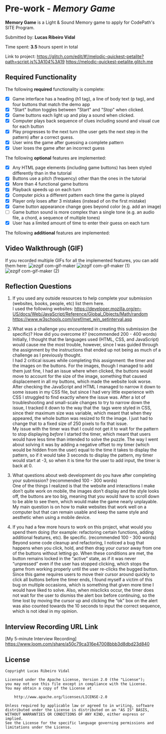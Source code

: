 # Pre-work - *Memory Game*

**Memory Game** is a Light & Sound Memory game to apply for CodePath's SITE Program. 

Submitted by: **Lucas Ribeiro Vidal**

Time spent: **3.5** hours spent in total

Link to project: https://glitch.com/edit/#!/melodic-quickest-petalite?path=script.js%3A104%3A19
https://melodic-quickest-petalite.glitch.me

## Required Functionality

The following **required** functionality is complete:

* [X] Game interface has a heading (h1 tag), a line of body text (p tag), and four buttons that match the demo app
* [X] "Start" button toggles between "Start" and "Stop" when clicked. 
* [X] Game buttons each light up and play a sound when clicked. 
* [X] Computer plays back sequence of clues including sound and visual cue for each button
* [X] Play progresses to the next turn (the user gets the next step in the pattern) after a correct guess. 
* [X] User wins the game after guessing a complete pattern
* [X] User loses the game after an incorrect guess

The following **optional** features are implemented:

* [X] Any HTML page elements (including game buttons) has been styled differently than in the tutorial
* [X] Buttons use a pitch (frequency) other than the ones in the tutorial
* [X] More than 4 functional game buttons
* [X] Playback speeds up on each turn
* [X] Computer picks a different pattern each time the game is played
* [X] Player only loses after 3 mistakes (instead of on the first mistake)
* [X] Game button appearance change goes beyond color (e.g. add an image)
* [ ] Game button sound is more complex than a single tone (e.g. an audio file, a chord, a sequence of multiple tones)
* [X] User has a limited amount of time to enter their guess on each turn

The following **additional** features are implemented:

## Video Walkthrough (GIF)

If you recorded multiple GIFs for all the implemented features, you can add them here:
![ezgif com-gif-maker](https://user-images.githubusercontent.com/69401137/163475463-3381ea1e-ab33-44cd-9453-d413622bc0d0.gif)
![ezgif com-gif-maker (1)](https://user-images.githubusercontent.com/69401137/163476697-5bfc933e-9593-411f-aa12-c1878389c515.gif)
![ezgif com-gif-maker (2)](https://user-images.githubusercontent.com/69401137/163477350-06717af1-d6f1-4049-bb47-6aeb4e4119d2.gif)


## Reflection Questions
1. If you used any outside resources to help complete your submission (websites, books, people, etc) list them here.<br>
I used the following websites:
https://developer.mozilla.org/en-US/docs/Web/JavaScript/Reference/Global_Objects/Math/random
https://www.w3schools.com/jsref/met_win_setinterval.asp

2. What was a challenge you encountered in creating this submission (be specific)? How did you overcome it? (recommended 200 - 400 words) <br>
Initially, I thought that the languages used (HTML, CSS, and JavaScript) would cause me the most trouble, however, since I was guided through the assignment by the instructions that ended up not being as much of a challenge as I previously thought.<br>
I had 2 critical issues while completing this assignment: the timer and the images on the buttons. 
For the images, though I managed to add them just fine, I had an issue where when clicked, the buttons would move to account for the size of the image, something that caused displacement in all my buttons, which made the website look worse. After checking the JavaScript and HTML I managed to narrow it down to some issues in my CSS file, but since I had very little experience with CSS I struggled to find exactly where the issue was. After a lot of troubleshooting and small-scale changes to try to narrow down the issue, I tracked it down to the way that the <img> tags were styled in CSS, since their maximum size was variable, which meant that when they appeared, the whole button was resized to fit the image. I just had to change that to a fixed size of 250 pixels to fix that issue.<br>
My issue with the timer was that I could not get it to wait for the pattern to stop displaying *before* I started the timer, which meant that users would have less time than intended to solve the puzzle. The way I went about solving it was by adding a negative offset to my timer (which would be hidden from the user) equal to the time it takes to display the pattern, so if it would take 3 seconds to display the pattern, my timer would start at -3, so when it is time for the user to add input, the timer is back at 0.


3. What questions about web development do you have after completing your submission? (recommended 100 - 300 words) <br>
One of the things I realized is that the website and interactions I make don’t quite work on mobile, the images don’t display and the style looks off, the buttons are too big, meaning that you would have to scroll down to be able to see them, which would make the game nearly unplayable. My main question is on how to make websites that work well on a computer but that can remain usable and keep the same style and aesthetic when using a mobile device.

4. If you had a few more hours to work on this project, what would you spend them doing (for example: refactoring certain functions, adding additional features, etc). Be specific. (recommended 100 - 300 words)<br>
Beyond some code cleanup and refactoring, I noticed a bug that happens when you click, hold, and then drag your cursor away from one of the buttons without letting go. When these conditions are met, the button remains locked in the “active” state, as if it was never “unpressed” even if the user has stopped clicking, which stops the game from working properly until the user re-clicks the bugged button. Since this game requires users to move their cursor around quickly to click all buttons before the timer ends, I found myself a victim of this bug on multiple occasions, which is something that given more time I would have liked to solve. Also, when misclicks occur, the timer does not wait for the user to dismiss the alert box before continuing, so the time lost by moving the cursor up and clicking the “ok” box on the alert was also counted towards the 10 seconds to input the correct sequence, which is not ideal in my opinion.

## Interview Recording URL Link

[My 5-minute Interview Recording] https://www.loom.com/share/a50c79ca316e47008bbb3d8dbd23d840


## License

    Copyright Lucas Ribeiro Vidal

    Licensed under the Apache License, Version 2.0 (the "License");
    you may not use this file except in compliance with the License.
    You may obtain a copy of the License at

        http://www.apache.org/licenses/LICENSE-2.0

    Unless required by applicable law or agreed to in writing, software
    distributed under the License is distributed on an "AS IS" BASIS,
    WITHOUT WARRANTIES OR CONDITIONS OF ANY KIND, either express or implied.
    See the License for the specific language governing permissions and
    limitations under the License.

